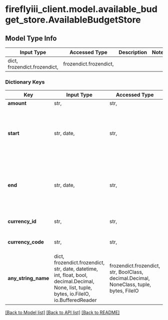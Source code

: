 # fireflyiii_client.model.available_budget_store.AvailableBudgetStore

## Model Type Info
Input Type | Accessed Type | Description | Notes
------------ | ------------- | ------------- | -------------
dict, frozendict.frozendict,  | frozendict.frozendict,  |  | 

### Dictionary Keys
Key | Input Type | Accessed Type | Description | Notes
------------ | ------------- | ------------- | ------------- | -------------
**amount** | str,  | str,  |  | 
**start** | str, date,  | str,  | Start date of the available budget. | value must conform to RFC-3339 full-date YYYY-MM-DD
**end** | str, date,  | str,  | End date of the available budget. | value must conform to RFC-3339 full-date YYYY-MM-DD
**currency_id** | str,  | str,  | Use either currency_id or currency_code. | [optional] 
**currency_code** | str,  | str,  | Use either currency_id or currency_code. | [optional] 
**any_string_name** | dict, frozendict.frozendict, str, date, datetime, int, float, bool, decimal.Decimal, None, list, tuple, bytes, io.FileIO, io.BufferedReader | frozendict.frozendict, str, BoolClass, decimal.Decimal, NoneClass, tuple, bytes, FileIO | any string name can be used but the value must be the correct type | [optional]

[[Back to Model list]](../../README.md#documentation-for-models) [[Back to API list]](../../README.md#documentation-for-api-endpoints) [[Back to README]](../../README.md)

